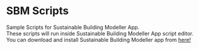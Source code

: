 # SBM Scripts
Sample Scripts for Sustainable Building Modeller App.<br/>
These scripts will run inside Sustainable Building Modeller App script editor.<br/>
You can download and install Sustainable Building Modeller app from [here!]( https://www.microsoft.com/store/apps/9MW7X48B880J)
